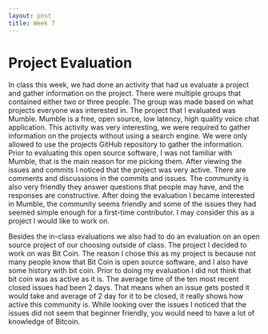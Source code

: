 ```yaml
---
layout: post
title: Week 7
---
```


# Project Evaluation

In class this week, we had done an activity that had us evaluate a project and gather information on the project. There were multiple groups that contained either two or three people. The group was made based on what projects everyone was interested in. The project that I evaluated was Mumble. Mumble is a free, open source, low latency, high quality voice chat application. This activity was very interesting, we were required to gather information on the projects without using a search engine. We were only allowed to use the projects GitHub repository to gather the information. Prior to evaluating this open source software, I was not familiar with Mumble, that is the main reason for me picking them. After viewing the issues and commits I noticed that the project was very active. There are comments and discussions in the commits and issues. The community is also very friendly they answer questions that people may have, and the responses are constructive. After doing the evaluation I became interested in Mumble, the community seems friendly and some of the issues they had seemed simple enough for a first-time contributor. I may consider this as a project I would like to work on.  

Besides the in-class evaluations we also had to do an evaluation on an open source project of our choosing outside of class. The project I decided to work on was Bit Coin. The reason I chose this as my project is because not many people know that Bit Coin is open source software, and I also have some history with bit coin. Prior to doing my evaluation I did not think that bit coin was as active as it is. The average time of the ten most recent closed issues had been 2 days. That means when an issue gets posted it would take and average of 2 day for it to be closed, it really shows how active this community is. While looking over the issues I noticed that the issues did not seem that beginner friendly, you would need to have a lot of knowledge of Bitcoin. 

 
